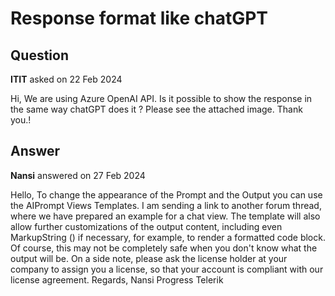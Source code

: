 # Response format like chatGPT

## Question

**ITIT** asked on 22 Feb 2024

Hi, We are using Azure OpenAI API. Is it possible to show the response in the same way chatGPT does it ? Please see the attached image. Thank you.!

## Answer

**Nansi** answered on 27 Feb 2024

Hello, To change the appearance of the Prompt and the Output you can use the AIPrompt Views Templates. I am sending a link to another forum thread, where we have prepared an example for a chat view. The template will also allow further customizations of the output content, including even MarkupString () if necessary, for example, to render a formatted code block. Of course, this may not be completely safe when you don't know what the output will be. On a side note, please ask the license holder at your company to assign you a license, so that your account is compliant with our license agreement. Regards, Nansi Progress Telerik
